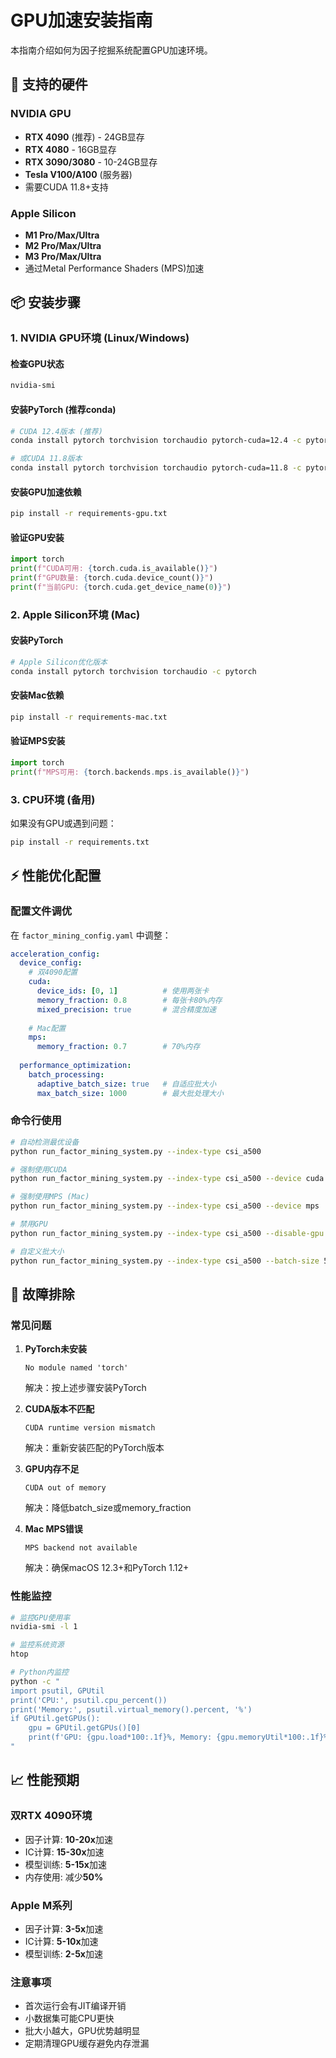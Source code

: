 # GPU加速安装指南

本指南介绍如何为因子挖掘系统配置GPU加速环境。

## 🚀 支持的硬件

### NVIDIA GPU
- **RTX 4090** (推荐) - 24GB显存
- **RTX 4080** - 16GB显存  
- **RTX 3090/3080** - 10-24GB显存
- **Tesla V100/A100** (服务器)
- 需要CUDA 11.8+支持

### Apple Silicon
- **M1 Pro/Max/Ultra**
- **M2 Pro/Max/Ultra** 
- **M3 Pro/Max/Ultra**
- 通过Metal Performance Shaders (MPS)加速

## 📦 安装步骤

### 1. NVIDIA GPU环境 (Linux/Windows)

#### 检查GPU状态
```bash
nvidia-smi
```

#### 安装PyTorch (推荐conda)
```bash
# CUDA 12.4版本 (推荐)
conda install pytorch torchvision torchaudio pytorch-cuda=12.4 -c pytorch -c nvidia

# 或CUDA 11.8版本
conda install pytorch torchvision torchaudio pytorch-cuda=11.8 -c pytorch -c nvidia
```

#### 安装GPU加速依赖
```bash
pip install -r requirements-gpu.txt
```

#### 验证GPU安装
```python
import torch
print(f"CUDA可用: {torch.cuda.is_available()}")
print(f"GPU数量: {torch.cuda.device_count()}")
print(f"当前GPU: {torch.cuda.get_device_name(0)}")
```

### 2. Apple Silicon环境 (Mac)

#### 安装PyTorch
```bash
# Apple Silicon优化版本
conda install pytorch torchvision torchaudio -c pytorch
```

#### 安装Mac依赖
```bash
pip install -r requirements-mac.txt
```

#### 验证MPS安装
```python
import torch
print(f"MPS可用: {torch.backends.mps.is_available()}")
```

### 3. CPU环境 (备用)

如果没有GPU或遇到问题：
```bash
pip install -r requirements.txt
```

## ⚡ 性能优化配置

### 配置文件调优
在 `factor_mining_config.yaml` 中调整：

```yaml
acceleration_config:
  device_config:
    # 双4090配置
    cuda:
      device_ids: [0, 1]          # 使用两张卡
      memory_fraction: 0.8        # 每张卡80%内存
      mixed_precision: true       # 混合精度加速
      
    # Mac配置  
    mps:
      memory_fraction: 0.7        # 70%内存
      
  performance_optimization:
    batch_processing:
      adaptive_batch_size: true   # 自适应批大小
      max_batch_size: 1000        # 最大批处理大小
```

### 命令行使用
```bash
# 自动检测最优设备
python run_factor_mining_system.py --index-type csi_a500

# 强制使用CUDA
python run_factor_mining_system.py --index-type csi_a500 --device cuda

# 强制使用MPS (Mac)  
python run_factor_mining_system.py --index-type csi_a500 --device mps

# 禁用GPU
python run_factor_mining_system.py --index-type csi_a500 --disable-gpu

# 自定义批大小
python run_factor_mining_system.py --index-type csi_a500 --batch-size 500
```

## 🔧 故障排除

### 常见问题

1. **PyTorch未安装**
   ```
   No module named 'torch'
   ```
   解决：按上述步骤安装PyTorch

2. **CUDA版本不匹配**
   ```
   CUDA runtime version mismatch
   ```
   解决：重新安装匹配的PyTorch版本

3. **GPU内存不足**
   ```
   CUDA out of memory
   ```
   解决：降低batch_size或memory_fraction

4. **Mac MPS错误**
   ```
   MPS backend not available
   ```
   解决：确保macOS 12.3+和PyTorch 1.12+

### 性能监控
```bash
# 监控GPU使用率
nvidia-smi -l 1

# 监控系统资源
htop

# Python内监控
python -c "
import psutil, GPUtil
print('CPU:', psutil.cpu_percent())
print('Memory:', psutil.virtual_memory().percent, '%')
if GPUtil.getGPUs():
    gpu = GPUtil.getGPUs()[0]
    print(f'GPU: {gpu.load*100:.1f}%, Memory: {gpu.memoryUtil*100:.1f}%')
"
```

## 📈 性能预期

### 双RTX 4090环境
- 因子计算: **10-20x**加速
- IC计算: **15-30x**加速  
- 模型训练: **5-15x**加速
- 内存使用: 减少**50%**

### Apple M系列
- 因子计算: **3-5x**加速
- IC计算: **5-10x**加速
- 模型训练: **2-5x**加速

### 注意事项
- 首次运行会有JIT编译开销
- 小数据集可能CPU更快
- 批大小越大，GPU优势越明显
- 定期清理GPU缓存避免内存泄漏